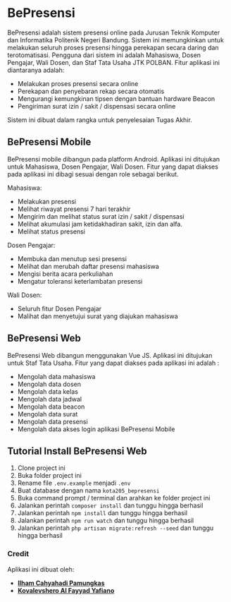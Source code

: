 # BePresensi

BePresensi adalah sistem presensi online pada Jurusan Teknik Komputer dan Informatika Politenik Negeri Bandung. Sistem ini memungkinkan untuk melakukan seluruh proses presensi hingga perekapan secara daring dan terotomatisasi. Pengguna dari sistem ini adalah Mahasiswa, Dosen Pengajar, Wali Dosen, dan Staf Tata Usaha JTK POLBAN. Fitur aplikasi ini diantaranya adalah:
- Melakukan proses presensi secara online
- Perekapan dan penyebaran rekap secara otomatis
- Mengurangi kemungkinan tipsen dengan bantuan hardware Beacon
- Pengiriman surat izin / sakit / dispensasi secara online

Sistem ini dibuat dalam rangka untuk penyelesaian Tugas Akhir.

## BePresensi Mobile

BePresensi mobile dibangun pada platform Android. Aplikasi ini ditujukan untuk Mahasiswa, Dosen Pengajar, Wali Dosen. Fitur yang dapat diakses pada aplikasi ini dibagi sesuai dengan role sebagai berikut.

Mahasiswa:
- Melakukan presensi
- Melihat riwayat presensi 7 hari terakhir
- Mengirim dan melihat status surat izin / sakit / dispensasi
- Melihat akumulasi jam ketidakhadiran sakit, izin dan alfa.
- Melihat status presensi

Dosen Pengajar:
- Membuka dan menutup sesi presensi
- Melihat dan merubah daftar presensi mahasiswa
- Mengisi berita acara perkuliahan
- Mengatur toleransi keterlambatan presensi

Wali Dosen:
- Seluruh fitur Dosen Pengajar
- Malihat dan menyetujui surat yang diajukan mahasiswa

## BePresensi Web

BePresensi Web dibangun menggunakan Vue JS. Aplikasi ini ditujukan untuk Staf Tata Usaha. Fitur yang dapat diakses pada aplikasi ini adalah :
- Mengolah data mahasiswa
- Mengolah data dosen
- Mengolah data kelas
- Mengolah data jadwal
- Mengolah data beacon
- Mengolah data surat
- Mengolah data presensi
- Mengolah data akses login aplikasi BePresensi Mobile

## Tutorial Install BePresensi Web

1. Clone project ini
2. Buka folder project ini
3. Rename file `.env.example` menjadi `.env`
4. Buat database dengan nama `kota205_bepresensi`
5. Buka command prompt / terminal dan arahkan ke folder project ini
6. Jalankan perintah `composer install` dan tunggu hingga berhasil
7. Jalankan perintah `npm install` dan tunggu hingga berhasil
8. Jalankan perintah `npm run watch` dan tunggu hingga berhasil
9. Jalankan perintah `php artisan migrate:refresh --seed` dan tunggu hingga berhasil

### Credit

Aplikasi ini dibuat oleh:
- **[Ilham Cahyahadi Pamungkas](mailto:ilhamchp@gmail.com)**
- **[Kovalevshero Al Fayyad Yafiano](mailto:heroa7x@gmail.com)**
